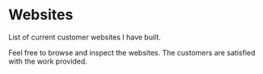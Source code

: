 # Websites
List of current customer websites I have built.

Feel free to browse and inspect the websites. The customers are satisfied with the work provided. 
